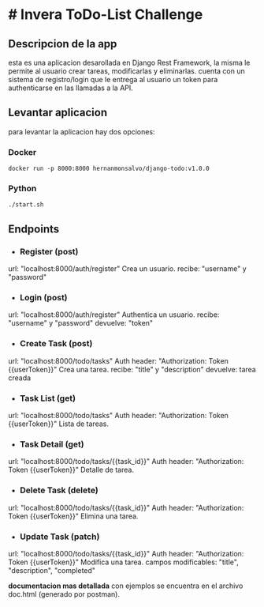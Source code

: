 # # Invera ToDo-List Challenge

## Descripcion de la app

esta es una aplicacion desarollada en Django Rest Framework, la misma le permite al usuario crear tareas, modificarlas y eliminarlas. cuenta con un sistema de registro/login que le entrega al usuario un token para authenticarse en las llamadas a la API.

## Levantar aplicacion
para levantar la aplicacion hay dos opciones:

### Docker
`docker run -p 8000:8000 hernanmonsalvo/django-todo:v1.0.0`

### Python
`./start.sh`

## Endpoints

- ### Register (post)
 url: "localhost:8000/auth/register"
 Crea un usuario.
 recibe: "username" y "password"

- ### Login  (post)
 url: "localhost:8000/auth/register"
 Authentica un usuario.
 recibe: "username" y "password"
 devuelve: "token"

- ### Create Task  (post)
 url: "localhost:8000/todo/tasks"
 Auth header: "Authorization: Token {{userToken}}"
 Crea una tarea.
 recibe: "title" y "description"
 devuelve: tarea creada

- ### Task List  (get)
 url: "localhost:8000/todo/tasks"
 Auth header: "Authorization: Token {{userToken}}"
 Lista de tareas.

- ### Task Detail  (get)
 url: "localhost:8000/todo/tasks/{{task_id}}"
 Auth header: "Authorization: Token {{userToken}}"
 Detalle de tarea.

- ### Delete Task  (delete)
 url: "localhost:8000/todo/tasks/{{task_id}}"
 Auth header: "Authorization: Token {{userToken}}"
 Elimina una tarea.

- ### Update Task  (patch)
 url: "localhost:8000/todo/tasks/{{task_id}}"
 Auth header: "Authorization: Token {{userToken}}"
 Modifica una tarea.
 campos modificables: "title", "description", "completed"


**documentacion mas detallada** con ejemplos se encuentra en el archivo doc.html (generado por postman).
